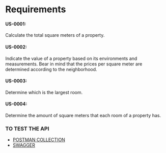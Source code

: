 # Requirements

#### US-0001: 
Calculate the total square meters of a property.
#### US-0002:
Indicate the value of a property based on its environments and measurements. Bear in mind that the prices per square meter are determined according to the neighborhood.
#### US-0003: 
Determine which is the largest room.
#### US-0004: 
Determine the amount of square meters that each room of a property has.

### TO TEST THE API
* [POSTMAN COLLECTION](src/main/resources/postmanCollection.json)
* [SWAGGER](http://localhost:8080/swagger-ui/index.html#/tu-casita-controller)
